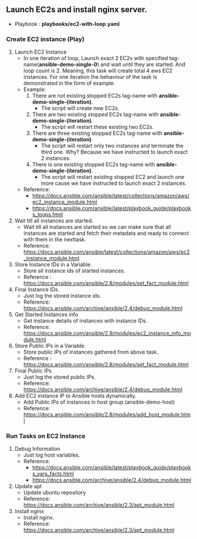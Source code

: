 ## Launch EC2s and install nginx server.

* Playbook : **playbooks/ec2-with-loop.yaml** 
### Create EC2 instance (Play)

1. Launch EC2 Instance
    * In one iteration of loop, Launch exact 2 EC2s with specified tag-name(**ansible-demo-single-0**) and wait until they are started. And loop count is 2. Meaning, this task will create total 4 aws EC2 instances. For one iteration the behaviour of the task is demonstrated in the form of example.
    * Example: 
        1. There are not existing stopped EC2s tag-name with **ansible-demo-single-(iteration)**.
            * The script will create new EC2s.
        2. There are two existing stopped EC2s tag-name with **ansible-demo-single-(iteration)**.
            * The script will restart these existing two EC2s.
        3. There are three existing stopped EC2s tag-name with **ansible-demo-single-(iteration)**.
            * The script will restart only two instances and terminate the third one. Why? Because we have instructed to launch exact 2 instances.
        4. There is one existing stopped EC2s tag-name with **ansible-demo-single-(iteration)**.
            * The script will restart existing stopped EC2 and launch one more cause we have instructed to launch exact 2 instances.
    * Reference: 
        * https://docs.ansible.com/ansible/latest/collections/amazon/aws/ec2_instance_module.html
        * https://docs.ansible.com/ansible/latest/playbook_guide/playbooks_loops.html
2. Wait till all instances are started.
    * Wait till all instances are started so we can make sure that all instances are started and fetch their metadata and ready to connect with them in the nexttask.
    * Reference: https://docs.ansible.com/ansible/latest/collections/amazon/aws/ec2_instance_module.html
3. Store Instance IDs in a Variable.
    * Store all instance ids of started instances.
    * Reference : https://docs.ansible.com/ansible/2.8/modules/set_fact_module.html
4. Final Instance IDs.
    * Just log the stored instance ids.
    * Reference: https://docs.ansible.com/archive/ansible/2.4/debug_module.html
5. Get Started Instances info
    * Get instance details of instances with instance IDs.
    * Reference: https://docs.ansible.com/ansible/2.9/modules/ec2_instance_info_module.html
6. Store Public IPs in a Variable.
    * Store public IPs of instances gathered from above task.
    * Reference : https://docs.ansible.com/ansible/2.8/modules/set_fact_module.html
7. Final Public IPs
    * Just log the stored public IPs.
    * Reference: https://docs.ansible.com/archive/ansible/2.4/debug_module.html
8. Add EC2 instance IP to Ansible hosts dynamically.
    * Add Public IPs of instances in host group.(ansible-demo-host)
    * Reference: https://docs.ansible.com/ansible/2.8/modules/add_host_module.html

### Run Tasks on EC2 Instance
1. Debug Information
    * Just log host variables.
    * Reference:
        * https://docs.ansible.com/ansible/latest/playbook_guide/playbooks_vars_facts.html
        * https://docs.ansible.com/archive/ansible/2.4/debug_module.html
2. Update apt
    * Update ubuntu repository
    * Reference: https://docs.ansible.com/archive/ansible/2.3/apt_module.html
3. Install nginx
    * Install nginx.
    * Reference: https://docs.ansible.com/archive/ansible/2.3/apt_module.html


